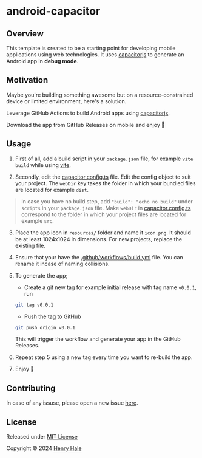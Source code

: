 # android-capacitor

## Overview
This template is created to be a starting point for developing mobile
applications using web technologies. It uses [capacitorjs](https://capacitorjs.com) to generate an Android app in **debug mode**.

## Motivation
Maybe you're building something awesome but on a resource-constrained device or limited environment, here's a solution.

Leverage GitHub Actions to build Android apps using [capacitorjs](https://capacitorjs.com). 

Download the app from GitHub Releases on mobile and enjoy :rocket:

## Usage

1. First of all, add a build script in your `package.json` file, for example `vite build` while using [vite](https://vitejs.dev). 

2. Secondly, edit the [capacitor.config.ts](./capacitor.config.ts) file.
Edit the config object to suit your project. The `webDir` key takes the folder in which your bundled files are located for example `dist`.

>In case you have no build step, add `"build": "echo no build"` under `scripts` in your `package.json` file. Make `webDir` in [capacitor.config.ts](./capacitor.config.ts) correspond to the folder in which your project files are located for example `src`.

3. Place the app icon in `resources/` folder and name it `icon.png`. It should be at least 1024x1024 in dimensions. For new projects, replace the existing file.

4. Ensure that your have the [.github/workflows/build.yml](.github/workflows/build.yml) file. You can rename it incase of naming collisions.

5. To generate the app;

   - Create a git new tag for example initial release with tag name `v0.0.1`, run

    ```sh
    git tag v0.0.1
    ```

   - Push the tag to GitHub
 
    ```sh
    git push origin v0.0.1
    ```

    This will trigger the workflow and generate your app in the GitHub Releases.

6. Repeat step 5 using a new tag every time you want to re-build the app.

7. Enjoy :rocket:

## Contributing
In case of any issuse, please open a new issue [here](https://github.com/henryhale/).

## License

Released under [MIT License](./LICENSE.md)

Copyright &copy; 2024 [Henry Hale](https://github.com/henryhale)
